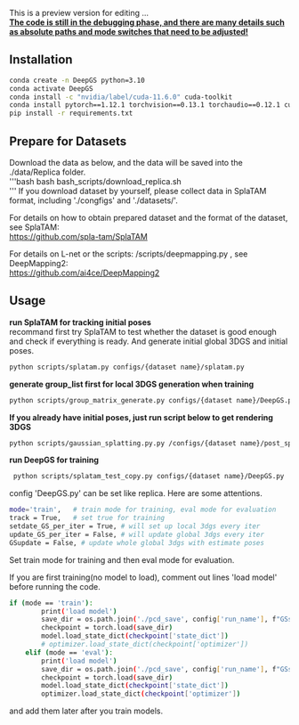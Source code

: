 This is a preview version for editing ...   
<u>**The code is still in the debugging phase, and there are many details such as absolute paths and mode switches that need to be adjusted!**</u>


## Installation
```bash
conda create -n DeepGS python=3.10
conda activate DeepGS
conda install -c "nvidia/label/cuda-11.6.0" cuda-toolkit
conda install pytorch==1.12.1 torchvision==0.13.1 torchaudio==0.12.1 cudatoolkit=11.6 -c pytorch -c conda-forge
pip install -r requirements.txt
```

## Prepare for Datasets  
Download the data as below, and the data will be saved into the ./data/Replica folder.  
'''bash
bash bash_scripts/download_replica.sh  
'''
If you download dataset by yourself, please collect data in SplaTAM format, including './congfigs' and './datasets/'.  

For details on how to obtain prepared dataset and the format of the dataset, see SplaTAM:    
https://github.com/spla-tam/SplaTAM  

For details on L-net or the scripts: /scripts/deepmapping.py , see DeepMapping2:     
https://github.com/ai4ce/DeepMapping2  

## Usage   
**run SplaTAM for tracking initial poses**    
recommand first try SplaTAM to test whether the dataset is good enough and check if everything is ready. And generate initial global 3DGS and initial poses.    
```bash
python scripts/splatam.py configs/{dataset name}/splatam.py
```  
**generate group_list first for local 3DGS generation when training**      
```bash  
python scripts/group_matrix_generate.py configs/{dataset name}/DeepGS.py
```  
**If you already have initial poses, just run script below to get rendering 3DGS**  
```bash  
python scripts/gaussian_splatting.py.py /configs/{dataset name}/post_splatam_opt.py
```  
**run DeepGS for training**  
```bash
 python scripts/splatam_test_copy.py configs/{dataset name}/DeepGS.py
```    
config 'DeepGS.py' can be set like replica. Here are some attentions.  
```bash   
mode='train',   # train mode for training, eval mode for evaluation
track = True,   # set true for training
setdate_GS_per_iter = True, # will set up local 3dgs every iter
update_GS_per_iter = False, # will update global 3dgs every iter
GSupdate = False, # update whole global 3dgs with estimate poses
```   
Set train mode for training and then eval mode for evaluation.  

If you are first training(no model to load), comment out lines 'load model' before running the code.  
```bash   
if (mode == 'train'):
        print('load model')
        save_dir = os.path.join('./pcd_save', config['run_name'], f"GSsetup_best_model.pth")
        checkpoint = torch.load(save_dir)
        model.load_state_dict(checkpoint['state_dict'])
        # optimizer.load_state_dict(checkpoint['optimizer'])
    elif (mode == 'eval'):
        print('load model')
        save_dir = os.path.join('./pcd_save', config['run_name'], f"GSsetup_best_model.pth")
        checkpoint = torch.load(save_dir)
        model.load_state_dict(checkpoint['state_dict'])
        optimizer.load_state_dict(checkpoint['optimizer'])
``` 
and add them later after you train models.